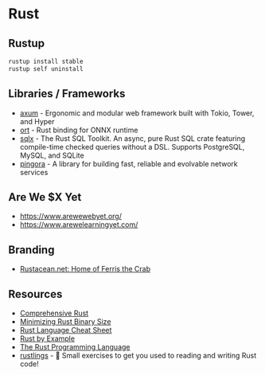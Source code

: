 # Rust

## Rustup

```bash
rustup install stable
rustup self uninstall
```

## Libraries / Frameworks

- [axum](https://github.com/tokio-rs/axum) - Ergonomic and modular web framework built with Tokio, Tower, and Hyper
- [ort](https://ort.pyke.io/) - Rust binding for ONNX runtime
- [sqlx](https://github.com/launchbadge/sqlx) - The Rust SQL Toolkit. An async, pure Rust SQL crate featuring compile-time checked queries without a DSL. Supports PostgreSQL, MySQL, and SQLite
- [pingora](https://github.com/cloudflare/pingora) - A library for building fast, reliable and evolvable network services

## Are We $X Yet

- <https://www.arewewebyet.org/>
- <https://www.arewelearningyet.com/>

## Branding

- [Rustacean.net: Home of Ferris the Crab](https://rustacean.net/)

## Resources

- [Comprehensive Rust](https://google.github.io/comprehensive-rust/)
- [Minimizing Rust Binary Size](https://github.com/johnthagen/min-sized-rust)
- [Rust Language Cheat Sheet](https://cheats.rs/)
- [Rust by Example](https://doc.rust-lang.org/stable/rust-by-example/)
- [The Rust Programming Language](https://doc.rust-lang.org/book/)
- [rustlings](https://github.com/rust-lang/rustlings) - 🦀 Small exercises to get you used to reading and writing Rust code!
